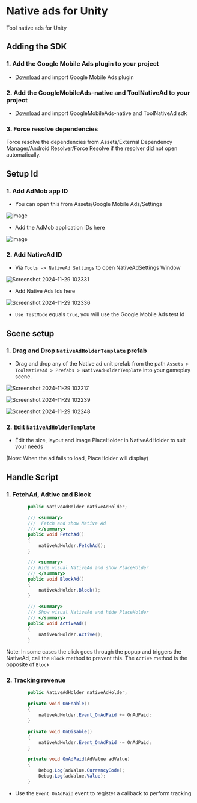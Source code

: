 # Native ads for Unity
Tool native ads for Unity

## Adding the SDK
### 1. Add the Google Mobile Ads plugin to your project <br>
- [Download](https://github.com/googleads/googleads-mobile-unity/releases) and import Google Mobile Ads plugin
### 2. Add the GoogleMobileAds-native and ToolNativeAd to your project <br>
- [Download](https://github.com/unity-package/native-ads-unity/releases) and import  GoogleMobileAds-native and ToolNativeAd sdk

### 3. Force resolve dependencies
Force resolve the dependencies from Assets/External Dependency Manager/Android Resolver/Force Resolve if the resolver did not open automatically.

## Setup Id

### 1. Add AdMob app ID

- You can open this from Assets/Google Mobile Ads/Settings

![image](https://github.com/user-attachments/assets/9e82b1c8-ae6b-4fc8-ac94-7f263ee8a5b5)

- Add the AdMob application IDs here


![image](https://github.com/user-attachments/assets/e563636b-3eac-45e4-a301-e14c77961648)

### 2. Add NativeAd ID

- Via `Tools -> NativeAd Settings` to open NativeAdSettings Window

![Screenshot 2024-11-29 102331](https://github.com/user-attachments/assets/2ceeb3fc-9f47-421a-88b5-762f6a0b5f23)

- Add Native Ads Ids here

![Screenshot 2024-11-29 102336](https://github.com/user-attachments/assets/b4615a5a-b5d9-44ce-87bc-7ee5b78c5ed6)

- `Use TestMode` equals `true`, you will use the Google Mobile Ads test Id

## Scene setup

### 1. Drag and Drop `NativeAdHolderTemplate` prefab 

- Drag and drop any of the Native ad unit prefab from the path `Assets > ToolNativeAd > Prefabs > NativeAdHolderTemplate` into your gameplay scene.


![Screenshot 2024-11-29 102217](https://github.com/user-attachments/assets/35cad516-b98c-45f5-90cd-fc193018ea71)

  
![Screenshot 2024-11-29 102239](https://github.com/user-attachments/assets/239cc680-1d8d-4c7b-aa65-6961851f0639)


![Screenshot 2024-11-29 102248](https://github.com/user-attachments/assets/40bb07d7-85fb-4bb3-8bf7-fa9f93221801)

### 2. Edit `NativeAdHolderTemplate`

- Edit the size, layout and image PlaceHolder in NativeAdHolder to suit your needs

(Note: When the ad fails to load, PlaceHolder will display)


## Handle Script

### 1. FetchAd, Adtive and Block

```csharp
        public NativeAdHolder nativeAdHolder;

        /// <summary>
        ///  Fetch and show Native Ad
        /// </summary>
        public void FetchAd()
        {
            nativeAdHolder.FetchAd();
        }

        /// <summary>
        /// Hide visual NativeAd and show PlaceHolder
        /// </summary>
        public void BlockAd()
        {
            nativeAdHolder.Block();
        }

        /// <summary>
        /// Show visual NativeAd and hide PlaceHolder
        /// </summary>
        public void ActiveAd()
        {
            nativeAdHolder.Active();
        }
```

Note: In some cases the click goes through the popup and triggers the NativeAd, call the `Block` method to prevent this. The `Active` method is the opposite of `Block`

### 2. Tracking revenue

```csharp
        public NativeAdHolder nativeAdHolder;
        
        private void OnEnable()
        {
            nativeAdHolder.Event_OnAdPaid += OnAdPaid;
        }

        private void OnDisable()
        {
            nativeAdHolder.Event_OnAdPaid -= OnAdPaid;
        }

        private void OnAdPaid(AdValue adValue)
        {
            Debug.Log(adValue.CurrencyCode);
            Debug.Log(adValue.Value);
        }
```
- Use the `Event OnAdPaid` event to register a callback to perform tracking
